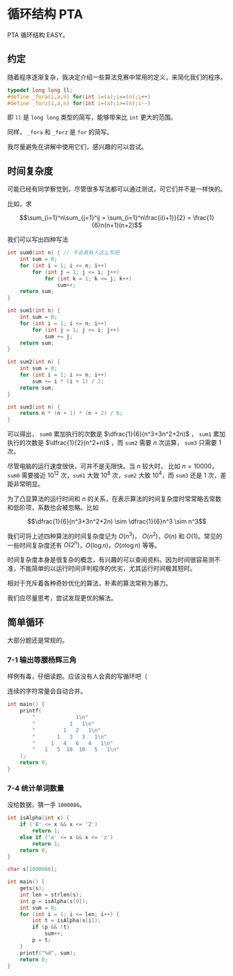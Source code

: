 # 循环结构 PTA

PTA 循环结构 EASY。

## 约定

随着程序逐渐复杂，我决定介绍一些算法竞赛中常用的定义，来简化我们的程序。

```c
typedef long long ll;
#define _fora(i,a,n) for(int i=(a);i<=(n);i++)
#define _forz(i,a,n) for(int i=(a);i>=(n);i--)
```

即 `ll` 是 `long long` 类型的简写，能够带来比 `int` 更大的范围。

同样， `_fora` 和 `_forz` 是 `for` 的简写。

我尽量避免在讲解中使用它们，感兴趣的可以尝试。

## 时间复杂度

可能已经有同学察觉到，尽管很多写法都可以通过测试，可它们并不是一样快的。

比如，求 

$$\sum_{i=1}^n\sum_{j=1}^ij = \sum_{i=1}^n\frac{i(i+1)}{2} = \frac{1}{6}n(n+1)(n+2)$$

我们可以写出四种写法

```c
int sum0(int n) { // 不会真有人这么写吧
    int sum = 0;
    for (int i = 1; i <= n; i++)
        for (int j = 1; j <= i; j++)
            for (int k = 1; k <= j; k++)
                sum++;
    return sum;
}

int sum1(int n) {
    int sum = 0;
    for (int i = 1; i <= n; i++)
        for (int j = 1; j <= i; j++)
            sum += j;
    return sum;
}

int sum2(int n) {
    int sum = 0;
    for (int i = 1; i <= n; i++)
        sum += i * (i + 1) / 2;
    return sum;
}

int sum3(int n) {
    return n * (n + 1) * (n + 2) / 6;
}
```

可以得出， `sum0` 累加执行的次数是 $\dfrac{1}{6}(n^3+3n^2+2n)$ ， `sum1` 累加执行的次数是 $\dfrac{1}{2}(n^2+n)$ ，而 `sum2` 需要 $n$ 次运算， `sum3` 只需要 $1$ 次。

尽管电脑的运行速度很快，可并不是无限快。当 $n$ 较大时， 比如 $n=10000$，`sum0` 需要接近 $10^{12}$ 次，`sum1` 大致 $10^8$ 次，`sum2` 大致 $10^4$，而 `sum3` 还是 $1$ 次，差距非常明显。

为了凸显算法的运行时间和 $n$ 的关系，在表示算法的时间复杂度时常常略去常数和低阶项，系数也会被忽略。比如

$$\dfrac{1}{6}(n^3+3n^2+2n) \sim \dfrac{1}{6}n^3 \sim n^3$$

我们可将上述四种算法的时间复杂度记为 $O(n^3)$， $O(n^2)$，$O(n)$ 和 $O(1)$。常见的一些时间复杂度还有 $O(2^n)$，$O(\log n)$，$O(n\log n)$ 等等。

时间复杂度本身是很复杂的概念，有兴趣的可以查阅资料。因为时间很容易测不准，不能简单的以运行时间评判程序的优劣，尤其运行时间极其短时。

相对于充斥着各种奇妙优化的算法，朴素的算法常称为暴力。

我们应尽量思考，尝试发现更优的解法。

## 简单循环

大部分题还是常规的。

### 7-1 输出等腰杨辉三角

样例有毒，仔细读题。应该没有人会真的写循环吧（

连续的字符常量会自动合并。

```c
int main() {
    printf(
        "             1\n"
        "           1   1\n"
        "         1   2   1\n"
        "       1   3   3   1\n"
        "     1   4   6   4   1\n"
        "   1   5  10  10   5   1\n"
    );
    return 0;
}
```

### 7-4 统计单词数量

没给数据，猜一手 `1000086`。

```c
int isAlpha(int x) {
    if ('A' <= x && x <= 'Z')
        return 1;
    else if ('a' <= x && x <= 'z')
        return 1;
    return 0;
}

char s[1000086];

int main() {
    gets(s);
    int len = strlen(s);
    int p = isAlpha(s[0]);
    int sum = 0;
    for (int i = 1; i <= len; i++) {
        int t = isAlpha(s[i]);
        if (p && !t)
            sum++;
        p = t;
    }
    printf("%d", sum);
    return 0;
}
```
